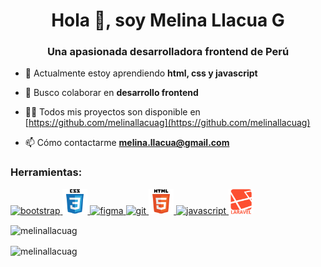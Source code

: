 <h1 align="center">Hola 👋, soy Melina Llacua G</h1>
<h3 align="center">Una apasionada desarrolladora frontend de Perú</h3>



- 🌱 Actualmente estoy aprendiendo **html, css y javascript**

- 👯 Busco colaborar en **desarrollo frontend**

- 👨‍💻 Todos mis proyectos son disponible en [https://github.com/melinallacuag](https://github.com/melinallacuag)

- 📫 Cómo contactarme **melina.llacua@gmail.com**



<h3 align="left">Herramientas:</h3>
<p align="left"> <a href="https://getbootstrap.com" target="_blank" rel="noreferrer"> <img src="https://raw.githubusercontent.com/devicons/devicon /master/icons/bootstrap/bootstrap-plain-wordmark.svg" alt="bootstrap" width="40" height="40"/> </a> <a href="https://www.w3schools.com /css/" target="_blank" rel="noreferrer"> <img src="https://raw.githubusercontent.com/devicons/devicon/master/icons/css3/css3-original-wordmark.svg" alt= "css3" width="40" height="40"/> </a> <a href="https://www.figma.com/" target="_blank" rel="noreferrer"> <img src="https://www.vectorlogo.zone/logos/figma/figma-icon.svg" alt="figma" width="40" height="40"/> </a> <a href=" https://git-scm.com/" target="_blank" rel="noreferrer"> <img src="https://www.vectorlogo.zone/logos/git-scm/git-scm-icon.svg " alt="git" ancho="40" altura="40"/> </a> <a href="https://www.w3.org/html/" target="_blank" rel="noreferrer" > <img src="https://raw.githubusercontent.com/devicons/devicon/master/icons/html5/html5-original-wordmark.svg" alt="html5" width="40" height="40"/ > </a> <a href="https://desarrollador.mozilla.org/en-US/docs/Web/JavaScript" target="_blank" rel="noreferrer"> <img src="https://raw.githubusercontent.com/devicons/devicon/master/icons/javascript/ javascript-original.svg" alt="javascript" width="40" height="40"/> </a> <a href="https://laravel.com/" target="_blank" rel="noreferrer "> <img src="https://raw.githubusercontent.com/devicons/devicon/master/icons/laravel/laravel-plain-wordmark.svg" alt="laravel" width="40" height="40" /> </a> <a href="https://www.php.net" target="_blank" rel="noreferrer"> </a> </p>



<p> <img align="center" src="https://github-readme-stats.vercel.app/api?username=melinallacuag&show_icons=true&locale=es" alt="melinallacuag" /> </p>

<p><img align="center" src="https://github-readme-streak-stats.herokuapp.com/?user=melinallacuag&" alt="melinallacuag" /></p>

